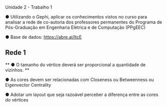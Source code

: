 Unidade 2 - Trabalho 1

● Utilizando o Gephi, aplicar os conhecimentos vistos no curso para analisar a rede de co-autoria dos professores permanentes do Programa de Pós-Graduação em Engenharia Elétrica e de Computação (PPgEEC)

● Base de dados: https://abre.ai/ltcE

## Rede 1
** ● O tamanho do vértice deverá ser proporcional a quantidade de vizinhos. **

● As cores devem ser relacionadas com Closeness ou Betweenness ou Eigenvector Centrality

● Adotar um layout que seja razoável perceber a diferença entre as cores do vértices
